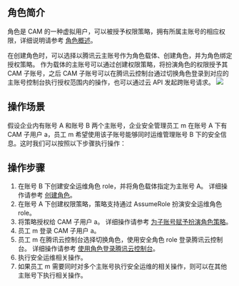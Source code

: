 ## 角色简介
角色是 CAM 的一种虚拟用户，可以被授予权限策略，拥有所属主账号的相应权限，详细说明请参考 [角色概述](https://cloud.tencent.com/document/product/598/19420)。

在创建角色时，可以选择以腾讯云主账号作为角色载体、创建角色，并为角色绑定授权策略。 作为载体的主账号可以通过创建权限策略，将扮演角色的权限授予其 CAM 子账号，之后 CAM 子账号可以在腾讯云控制台通过切换角色登录到对应的主账号控制台执行授权范围内的操作，也可以通过云 API 发起跨账号请求。
![](https://qcloudimg.tencent-cloud.cn/raw/bf0975a68f466130c406075daffc6f9a.png)   

## 操作场景

假设企业内有账号 A 和账号 B 两个主账号，企业安全管理员工 m 在账号 A 下有 CAM 子用户 a，员工 m 希望使用该子账号能够同时运维管理账号 B 下的安全信息。这时我们可以按照以下步骤执行操作：

## 操作步骤
1. 在账号 B 下创建安全运维角色 role，并将角色载体指定为主账号 A。
详细操作请参考 [创建角色](https://cloud.tencent.com/document/product/598/19381)。
2. 在账号 A 下创建权限策略，策略支持通过 AssumeRole 扮演安全运维角色 role。
3. 将策略授权给 CAM 子用户 a。
详细操作请参考 [为子账号赋予扮演角色策略](https://cloud.tencent.com/document/product/598/19422)。
4. 员工 m 登录 CAM 子用户 a。
5. 员工 m 在腾讯云控制台选择切换角色，使用安全角色 role 登录腾讯云控制台。
详细操作请参考 [使用角色登录腾讯云控制台](https://cloud.tencent.com/document/product/598/19419)。
6. 执行安全运维相关操作。
7. 如果员工 m 需要同时对多个主账号执行安全运维的相关操作，则可以在其他主账号下执行相关操作。
